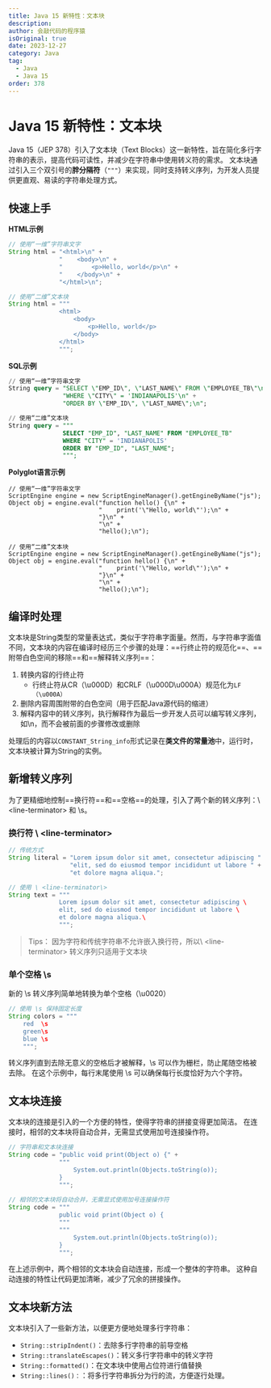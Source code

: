 ```yaml
---
title: Java 15 新特性：文本块
description:
author: 会敲代码的程序猿
isOriginal: true
date: 2023-12-27
category: Java
tag:
  - Java
  - Java 15
order: 378
---
```


# Java 15 新特性：文本块

Java 15（JEP 378）引入了文本块（Text Blocks）这一新特性，旨在简化多行字符串的表示，提高代码可读性，并减少在字符串中使用转义符的需求。
文本块通过引入三个双引号的**胖分隔符**（`"""`）来实现，同时支持转义序列，为开发人员提供更直观、易读的字符串处理方式。

## 快速上手

**HTML示例**

```java
// 使用“一维”字符串文字
String html = "<html>\n" +
              "    <body>\n" +
              "        <p>Hello, world</p>\n" +
              "    </body>\n" +
              "</html>\n";

// 使用“二维”文本块
String html = """
              <html>
                  <body>
                      <p>Hello, world</p>
                  </body>
              </html>
              """;
```

**SQL示例**

```sql
// 使用“一维”字符串文字
String query = "SELECT \"EMP_ID\", \"LAST_NAME\" FROM \"EMPLOYEE_TB\"\n" +
               "WHERE \"CITY\" = 'INDIANAPOLIS'\n" +
               "ORDER BY \"EMP_ID\", \"LAST_NAME\";\n";

// 使用“二维”文本块
String query = """
               SELECT "EMP_ID", "LAST_NAME" FROM "EMPLOYEE_TB"
               WHERE "CITY" = 'INDIANAPOLIS'
               ORDER BY "EMP_ID", "LAST_NAME";
               """;
```

**Polyglot语言示例**

```polyglot
// 使用“一维”字符串文字
ScriptEngine engine = new ScriptEngineManager().getEngineByName("js");
Object obj = engine.eval("function hello() {\n" +
                         "    print('\"Hello, world\"');\n" +
                         "}\n" +
                         "\n" +
                         "hello();\n");

// 使用“二维”文本块
ScriptEngine engine = new ScriptEngineManager().getEngineByName("js");
Object obj = engine.eval("function hello() {\n" +
                         "    print('\"Hello, world\"');\n" +
                         "}\n" +
                         "\n" +
                         "hello();\n");
```

## 编译时处理

文本块是String类型的常量表达式，类似于字符串字面量。然而，与字符串字面值不同，文本块的内容在编译时经历三个步骤的处理：==行终止符的规范化==、==附带白色空间的移除==和==解释转义序列==：

1. 转换内容的行终止符
    * 行终止符从CR（\u000D）和CRLF（\u000D\u000A）规范化为`LF（\u000A）`
2. 删除内容周围附带的白色空间（用于匹配Java源代码的缩进）
3. 解释内容中的转义序列，执行解释作为最后一步开发人员可以编写转义序列，如\n，而不会被前面的步骤修改或删除

处理后的内容以`CONSTANT_String_info`形式记录在**类文件的常量池**中，运行时，文本块被计算为String的实例。

## 新增转义序列

为了更精细地控制==换行符==和==空格==的处理，引入了两个新的转义序列：\ <line-terminator\> 和 \s。

### 换行符 \ <line-terminator\>

```java
// 传统方式
String literal = "Lorem ipsum dolor sit amet, consectetur adipiscing " +
                 "elit, sed do eiusmod tempor incididunt ut labore " +
                 "et dolore magna aliqua.";

// 使用 \ <line-terminator\>
String text = """
              Lorem ipsum dolor sit amet, consectetur adipiscing \
              elit, sed do eiusmod tempor incididunt ut labore \
              et dolore magna aliqua.\
              """;
```

> Tips： 因为字符和传统字符串不允许嵌入换行符，所以\ <line-terminator\> 转义序列只适用于文本块

### 单个空格 \s

新的 \s 转义序列简单地转换为单个空格（\u0020）

```java
// 使用 \s 保持固定长度
String colors = """
    red  \s
    green\s
    blue \s
    """;
```

转义序列直到去除无意义的空格后才被解释，\s 可以作为栅栏，防止尾随空格被去除。
在这个示例中，每行末尾使用 \s 可以确保每行长度恰好为六个字符。

## 文本块连接

文本块的连接是引入的一个方便的特性，使得字符串的拼接变得更加简洁。
在连接时，相邻的文本块将自动合并，无需显式使用加号连接操作符。

```java
// 字符串和文本块连接
String code = "public void print(Object o) {" +
              """
                  System.out.println(Objects.toString(o));
              }
              """;
                      
// 相邻的文本块将自动合并，无需显式使用加号连接操作符
String code = """
              public void print(Object o) {
              """
              """
                  System.out.println(Objects.toString(o));
              }
              """;
```

在上述示例中，两个相邻的文本块会自动连接，形成一个整体的字符串。
这种自动连接的特性让代码更加清晰，减少了冗余的拼接操作。

## 文本块新方法

文本块引入了一些新方法，以便更方便地处理多行字符串：

- `String::stripIndent()`：去除多行字符串的前导空格
- `String::translateEscapes()`：转义多行字符串中的转义字符
- `String::formatted()`：在文本块中使用占位符进行值替换
- `String::lines()：`：将多行字符串拆分为行的流，方便逐行处理。
